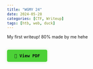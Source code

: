 ```yaml
---
title: "WGMY 24"
date: 2024-05-28
categories: [CTF, Writeup]
tags: [htb, web, duck]
---
```


My first writeup! 80% made by me hehe

<!-- PDF Button -->
<button id="openPdfBtn" class="pdf-btn">📄 View PDF</button>

<!-- PDF Modal -->
<div id="pdfModal" class="pdf-modal">
    <div class="pdf-modal-content">
        <span class="pdf-close">&times;</span>
        <h2>PDF Viewer</h2>
        <iframe id="pdfViewer" src="" width="100%" height="600px"></iframe>
    </div>
</div>

<style>
/* PDF Modal Styles */
.pdf-modal {
    display: none;
    position: fixed;
    z-index: 1000;
    left: 0;
    top: 0;
    width: 100%;
    height: 100%;
    background-color: rgba(0, 0, 0, 0.8);
}

.pdf-modal-content {
    background-color: #0d0f10;
    margin: 5% auto;
    padding: 20px;
    border: 2px solid #4cd137;
    border-radius: 8px;
    width: 90%;
    max-width: 800px;
    position: relative;
    box-shadow: 0 0 20px rgba(76, 209, 55, 0.4);
}

.pdf-close {
    color: #4cd137;
    float: right;
    font-size: 28px;
    font-weight: bold;
    cursor: pointer;
    transition: color 0.3s ease;
}

.pdf-close:hover {
    color: #72dec2;
}

.pdf-btn {
    background-color: #4cd137;
    color: #0d0f10;
    border: none;
    padding: 12px 24px;
    border-radius: 5px;
    cursor: pointer;
    font-family: 'Space Mono', monospace;
    font-weight: bold;
    font-size: 14px;
    margin: 20px 0;
    transition: all 0.3s ease;
    box-shadow: 0 0 10px rgba(76, 209, 55, 0.3);
}

.pdf-btn:hover {
    background-color: #72dec2;
    box-shadow: 0 0 15px rgba(76, 209, 55, 0.6);
    transform: translateY(-2px);
}

#pdfViewer {
    border: 1px solid #4cd137;
    border-radius: 4px;
    background-color: #ffffff;
}
</style>

<script>
// PDF Modal functionality
const modal = document.getElementById('pdfModal');
const btn = document.getElementById('openPdfBtn');
const span = document.getElementsByClassName('pdf-close')[0];
const iframe = document.getElementById('pdfViewer');

// Open modal
btn.onclick = function() {
    // PDF is now in the assets/pdfs folder
    iframe.src = '/assets/pdfs/WGMY_WU.pdf';
    modal.style.display = 'block';
}

// Close modal
span.onclick = function() {
    modal.style.display = 'none';
    iframe.src = ''; // Clear the iframe
}

// Close modal when clicking outside
window.onclick = function(event) {
    if (event.target == modal) {
        modal.style.display = 'none';
        iframe.src = '';
    }
}

// Close modal with Escape key
document.addEventListener('keydown', function(event) {
    if (event.key === 'Escape' && modal.style.display === 'block') {
        modal.style.display = 'none';
        iframe.src = '';
    }
});
</script>


